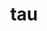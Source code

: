 ---
title: "tau"
layout: cache
categories: [package, develop]
meta: {"versions": ["2.31.1"], "compilers": ["gcc@7.5.0"]}
spec_files: 
 - spec-0.json
 - spec-1.json
spec_names:
 - 'tau@2.31.1%gcc@7.5.0~adios2+binutils~comm~craycnl~cuda+elf+fortran~gasnet+io~level_zero+libdwarf+libunwind~likwid+mpi~ompt~opari~opencl~openmp+otf2+papi+pdt~phase~ppc64le~profileparam+pthreads+python~rocm~rocprofiler~roctracer~scorep~shmem~sqlite~x86_64 arch=linux-ubuntu18.04-x86_64 ^autoconf@2.69%gcc@7.5.0 patches=35c4492,7793209,a49dd5b arch=linux-ubuntu18.04-x86_64 ^automake@1.16.5%gcc@7.5.0 arch=linux-ubuntu18.04-x86_64 ^berkeley-db@18.1.40%gcc@7.5.0+cxx~docs+stl patches=b231fcc arch=linux-ubuntu18.04-x86_64 ^binutils@2.36.1%gcc@7.5.0~gas+gold+headers~interwork+ld+libiberty~lto~nls+plugins libs=shared,static patches=a51b7bf arch=linux-ubuntu18.04-x86_64 ^bzip2@1.0.8%gcc@7.5.0~debug~pic+shared arch=linux-ubuntu18.04-x86_64 ^diffutils@3.8%gcc@7.5.0 arch=linux-ubuntu18.04-x86_64 ^elfutils@0.186%gcc@7.5.0+bzip2~debuginfod~nls+xz arch=linux-ubuntu18.04-x86_64 ^expat@2.4.8%gcc@7.5.0+libbsd arch=linux-ubuntu18.04-x86_64 ^findutils@4.9.0%gcc@7.5.0 patches=440b954 arch=linux-ubuntu18.04-x86_64 ^gdbm@1.19%gcc@7.5.0 arch=linux-ubuntu18.04-x86_64 ^gettext@0.21%gcc@7.5.0+bzip2+curses+git~libunistring+libxml2+tar+xz arch=linux-ubuntu18.04-x86_64 ^hwloc@2.7.1%gcc@7.5.0~cairo~cuda~gl~libudev+libxml2~netloc~nvml~opencl+pci~rocm+shared arch=linux-ubuntu18.04-x86_64 ^libbsd@0.11.5%gcc@7.5.0 arch=linux-ubuntu18.04-x86_64 ^libdwarf@20180129%gcc@7.5.0 arch=linux-ubuntu18.04-x86_64 ^libfabric@1.14.1%gcc@7.5.0~debug~kdreg fabrics=rxm,sockets,tcp,udp arch=linux-ubuntu18.04-x86_64 ^libffi@3.4.2%gcc@7.5.0 arch=linux-ubuntu18.04-x86_64 ^libiconv@1.16%gcc@7.5.0 libs=shared,static arch=linux-ubuntu18.04-x86_64 ^libmd@1.0.4%gcc@7.5.0 arch=linux-ubuntu18.04-x86_64 ^libpciaccess@0.16%gcc@7.5.0 arch=linux-ubuntu18.04-x86_64 ^libsigsegv@2.13%gcc@7.5.0 arch=linux-ubuntu18.04-x86_64 ^libtool@2.4.7%gcc@7.5.0 arch=linux-ubuntu18.04-x86_64 ^libunwind@1.6.2%gcc@7.5.0~block_signals~conservative_checks~cxx_exceptions~debug~debug_frame+docs+pic+tests+weak_backtrace+xz~zlib components=none libs=shared,static arch=linux-ubuntu18.04-x86_64 ^libxml2@2.9.13%gcc@7.5.0~python arch=linux-ubuntu18.04-x86_64 ^m4@1.4.19%gcc@7.5.0+sigsegv patches=9dc5fbd,bfdffa7 arch=linux-ubuntu18.04-x86_64 ^mpich@4.0.2%gcc@7.5.0~argobots~cuda+fortran+hwloc+hydra+libxml2+pci~rocm+romio~slurm~two_level_namespace~vci~verbs~wrapperrpath datatype-engine=auto device=ch4 netmod=ofi pmi=pmi arch=linux-ubuntu18.04-x86_64 ^ncurses@6.2%gcc@7.5.0~symlinks+termlib abi=none arch=linux-ubuntu18.04-x86_64 ^openjdk@11.0.15_10%gcc@7.5.0 arch=linux-ubuntu18.04-x86_64 ^openssl@1.1.1o%gcc@7.5.0~docs~shared certs=system arch=linux-ubuntu18.04-x86_64 ^otf2@2.3%gcc@7.5.0 patches=7e56d93 arch=linux-ubuntu18.04-x86_64 ^papi@6.0.0.1%gcc@7.5.0~cuda+example~infiniband~lmsensors~nvml~powercap~rapl~rocm~rocm_smi~sde+shared~static_tools arch=linux-ubuntu18.04-x86_64 ^pdt@3.25.1%gcc@7.5.0~pic arch=linux-ubuntu18.04-x86_64 ^perl@5.34.1%gcc@7.5.0+cpanm+shared+threads arch=linux-ubuntu18.04-x86_64 ^pigz@2.7%gcc@7.5.0 arch=linux-ubuntu18.04-x86_64 ^pkgconf@1.8.0%gcc@7.5.0 arch=linux-ubuntu18.04-x86_64 ^python@3.8.13%gcc@7.5.0+bz2+ctypes+dbm~debug+ensurepip+libxml2+lzma~nis~optimizations+pic+pyexpat+pythoncmd+readline+shared+sqlite3+ssl~tix~tkinter~ucs4+uuid+zlib patches=0d98e93,4c24573,f2fd060 arch=linux-ubuntu18.04-x86_64 ^readline@8.1%gcc@7.5.0 arch=linux-ubuntu18.04-x86_64 ^sqlite@3.38.5%gcc@7.5.0+column_metadata+dynamic_extensions+fts~functions+rtree arch=linux-ubuntu18.04-x86_64 ^tar@1.34%gcc@7.5.0 zip=pigz arch=linux-ubuntu18.04-x86_64 ^util-linux-uuid@2.37.4%gcc@7.5.0 arch=linux-ubuntu18.04-x86_64 ^util-macros@1.19.3%gcc@7.5.0 arch=linux-ubuntu18.04-x86_64 ^xz@5.2.5%gcc@7.5.0+pic libs=shared,static arch=linux-ubuntu18.04-x86_64 ^yaksa@0.2%gcc@7.5.0~cuda~rocm arch=linux-ubuntu18.04-x86_64 ^zlib@1.2.12%gcc@7.5.0+optimize+pic+shared patches=0d38234 arch=linux-ubuntu18.04-x86_64 ^zstd@1.5.2%gcc@7.5.0+programs compression=none libs=shared,static arch=linux-ubuntu18.04-x86_64'
 - 'tau@2.31.1%gcc@7.5.0~adios2+binutils~comm~craycnl~cuda+elf+fortran~gasnet+io~level_zero+libdwarf+libunwind~likwid+mpi~ompt~opari~opencl~openmp+otf2+papi+pdt~phase~ppc64le~profileparam+pthreads+python~rocm~rocprofiler~roctracer~scorep~shmem~sqlite~x86_64 arch=linux-ubuntu18.04-x86_64 ^autoconf@2.69%gcc@7.5.0 patches=35c4492,7793209,a49dd5b arch=linux-ubuntu18.04-x86_64 ^automake@1.16.5%gcc@7.5.0 arch=linux-ubuntu18.04-x86_64 ^berkeley-db@18.1.40%gcc@7.5.0+cxx~docs+stl patches=b231fcc arch=linux-ubuntu18.04-x86_64 ^binutils@2.36.1%gcc@7.5.0~gas+gold+headers~interwork+ld+libiberty~lto~nls+plugins libs=shared,static patches=a51b7bf arch=linux-ubuntu18.04-x86_64 ^bzip2@1.0.8%gcc@7.5.0~debug~pic+shared arch=linux-ubuntu18.04-x86_64 ^diffutils@3.8%gcc@7.5.0 arch=linux-ubuntu18.04-x86_64 ^elfutils@0.186%gcc@7.5.0+bzip2~debuginfod~nls+xz arch=linux-ubuntu18.04-x86_64 ^expat@2.4.8%gcc@7.5.0+libbsd arch=linux-ubuntu18.04-x86_64 ^findutils@4.9.0%gcc@7.5.0 patches=440b954 arch=linux-ubuntu18.04-x86_64 ^gdbm@1.19%gcc@7.5.0 arch=linux-ubuntu18.04-x86_64 ^gettext@0.21%gcc@7.5.0+bzip2+curses+git~libunistring+libxml2+tar+xz arch=linux-ubuntu18.04-x86_64 ^hwloc@2.7.1%gcc@7.5.0~cairo~cuda~gl~libudev+libxml2~netloc~nvml~opencl+pci~rocm+shared arch=linux-ubuntu18.04-x86_64 ^libbsd@0.11.5%gcc@7.5.0 arch=linux-ubuntu18.04-x86_64 ^libdwarf@20180129%gcc@7.5.0 arch=linux-ubuntu18.04-x86_64 ^libfabric@1.14.1%gcc@7.5.0~debug~kdreg fabrics=rxm,sockets,tcp,udp arch=linux-ubuntu18.04-x86_64 ^libffi@3.4.2%gcc@7.5.0 arch=linux-ubuntu18.04-x86_64 ^libiconv@1.16%gcc@7.5.0 libs=shared,static arch=linux-ubuntu18.04-x86_64 ^libmd@1.0.4%gcc@7.5.0 arch=linux-ubuntu18.04-x86_64 ^libpciaccess@0.16%gcc@7.5.0 arch=linux-ubuntu18.04-x86_64 ^libsigsegv@2.13%gcc@7.5.0 arch=linux-ubuntu18.04-x86_64 ^libtool@2.4.7%gcc@7.5.0 arch=linux-ubuntu18.04-x86_64 ^libunwind@1.6.2%gcc@7.5.0~block_signals~conservative_checks~cxx_exceptions~debug~debug_frame+docs+pic+tests+weak_backtrace+xz~zlib components=none libs=shared,static arch=linux-ubuntu18.04-x86_64 ^libxml2@2.9.13%gcc@7.5.0~python arch=linux-ubuntu18.04-x86_64 ^m4@1.4.19%gcc@7.5.0+sigsegv patches=9dc5fbd,bfdffa7 arch=linux-ubuntu18.04-x86_64 ^mpich@4.0.2%gcc@7.5.0~argobots~cuda+fortran+hwloc+hydra+libxml2+pci~rocm+romio~slurm~two_level_namespace~vci~verbs~wrapperrpath datatype-engine=auto device=ch4 netmod=ofi pmi=pmi arch=linux-ubuntu18.04-x86_64 ^ncurses@6.2%gcc@7.5.0~symlinks+termlib abi=none arch=linux-ubuntu18.04-x86_64 ^openjdk@11.0.15_10%gcc@7.5.0 arch=linux-ubuntu18.04-x86_64 ^openssl@1.1.1o%gcc@7.5.0~docs~shared certs=system arch=linux-ubuntu18.04-x86_64 ^otf2@2.3%gcc@7.5.0 arch=linux-ubuntu18.04-x86_64 ^papi@6.0.0.1%gcc@7.5.0~cuda+example~infiniband~lmsensors~nvml~powercap~rapl~rocm~rocm_smi~sde+shared~static_tools arch=linux-ubuntu18.04-x86_64 ^pdt@3.25.1%gcc@7.5.0~pic arch=linux-ubuntu18.04-x86_64 ^perl@5.34.1%gcc@7.5.0+cpanm+shared+threads arch=linux-ubuntu18.04-x86_64 ^pigz@2.7%gcc@7.5.0 arch=linux-ubuntu18.04-x86_64 ^pkgconf@1.8.0%gcc@7.5.0 arch=linux-ubuntu18.04-x86_64 ^python@3.8.13%gcc@7.5.0+bz2+ctypes+dbm~debug+ensurepip+libxml2+lzma~nis~optimizations+pic+pyexpat+pythoncmd+readline+shared+sqlite3+ssl~tix~tkinter~ucs4+uuid+zlib patches=0d98e93,4c24573,f2fd060 arch=linux-ubuntu18.04-x86_64 ^readline@8.1%gcc@7.5.0 arch=linux-ubuntu18.04-x86_64 ^sqlite@3.38.5%gcc@7.5.0+column_metadata+dynamic_extensions+fts~functions+rtree arch=linux-ubuntu18.04-x86_64 ^tar@1.34%gcc@7.5.0 zip=pigz arch=linux-ubuntu18.04-x86_64 ^util-linux-uuid@2.37.4%gcc@7.5.0 arch=linux-ubuntu18.04-x86_64 ^util-macros@1.19.3%gcc@7.5.0 arch=linux-ubuntu18.04-x86_64 ^xz@5.2.5%gcc@7.5.0+pic libs=shared,static arch=linux-ubuntu18.04-x86_64 ^yaksa@0.2%gcc@7.5.0~cuda~rocm arch=linux-ubuntu18.04-x86_64 ^zlib@1.2.12%gcc@7.5.0+optimize+pic+shared patches=0d38234 arch=linux-ubuntu18.04-x86_64 ^zstd@1.5.2%gcc@7.5.0+programs compression=none libs=shared,static arch=linux-ubuntu18.04-x86_64'
---